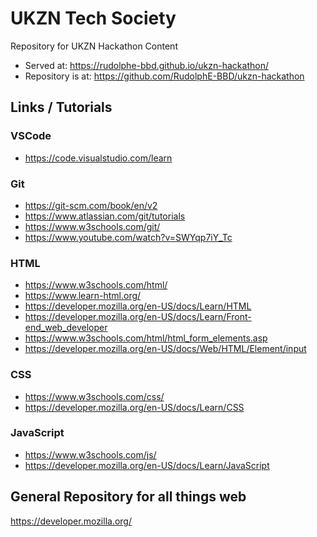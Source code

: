 # UKZN Tech Society
Repository for UKZN Hackathon Content

* Served at: https://rudolphe-bbd.github.io/ukzn-hackathon/ 
* Repository is at: https://github.com/RudolphE-BBD/ukzn-hackathon

## Links / Tutorials

### VSCode

* https://code.visualstudio.com/learn

### Git 

* https://git-scm.com/book/en/v2 
* https://www.atlassian.com/git/tutorials
* https://www.w3schools.com/git/
* https://www.youtube.com/watch?v=SWYqp7iY_Tc 

### HTML

* https://www.w3schools.com/html/
* https://www.learn-html.org/
* https://developer.mozilla.org/en-US/docs/Learn/HTML
* https://developer.mozilla.org/en-US/docs/Learn/Front-end_web_developer
* https://www.w3schools.com/html/html_form_elements.asp
* https://developer.mozilla.org/en-US/docs/Web/HTML/Element/input

### CSS

* https://www.w3schools.com/css/
* https://developer.mozilla.org/en-US/docs/Learn/CSS

### JavaScript

* https://www.w3schools.com/js/
* https://developer.mozilla.org/en-US/docs/Learn/JavaScript

## General Repository for all things web

https://developer.mozilla.org/
